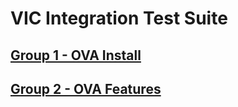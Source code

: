 VIC Integration Test Suite
=======


[Group 1 - OVA Install](Group1-OVA-Install/TestCases.md)
-
[Group 2 - OVA Features](Group2-OVA-Features/TestCases.md)
-